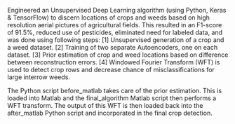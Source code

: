 Engineered an Unsupervised Deep Learning algorithm (using Python, Keras & TensorFlow) to discern locations of crops and weeds based on high resolution aerial pictures of agricultural fields. This resulted in an F1-score of 91.5%, reduced use of pesticides, eliminated need for labeled data, and was done using following steps:
[1] Unsupervised generation of a crop and a weed dataset.
[2] Training of two separate Autoencoders, one on each dataset.
[3] Prior estimation of crop and weed locations based on difference between reconstruction errors.
[4] Windowed Fourier Transform (WFT) is used to detect crop rows and decrease chance of misclassifications for large interrow weeds.


The Python script before_matlab takes care of the prior estimation. This is loaded into Matlab and the final_algorithm Matlab script then performs a WFT transform. The output of this WFT is then loaded back into the after_matlab Python script and incorporated in the final crop detection. 


